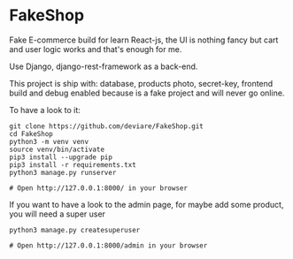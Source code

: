 # FakeShop

Fake E-commerce build for learn React-js, the UI is nothing fancy but cart and user logic works
and that's enough for me. 

Use Django, django-rest-framework as a back-end.

This project is ship with: database, products photo, secret-key, frontend build and debug enabled
because is a fake project and will never go online.

To have a look to it:
```
git clone https://github.com/deviare/FakeShop.git
cd FakeShop
python3 -m venv venv
source venv/bin/activate
pip3 install --upgrade pip
pip3 install -r requirements.txt
python3 manage.py runserver

# Open http://127.0.0.1:8000/ in your browser
```

If you want to have a look to the admin page, for maybe add some product, you will need a super user
```
python3 manage.py createsuperuser

# Open http://127.0.0.1:8000/admin in your browser
```





